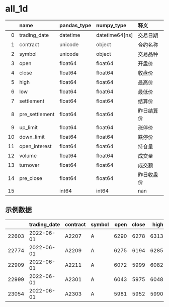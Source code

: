 
 #  all_1d 
|    | name           | pandas_type   | numpy_type     | 释义       |
|---:|:---------------|:--------------|:---------------|:-----------|
|  0 | trading_date   | datetime      | datetime64[ns] | 交易日期   |
|  1 | contract       | unicode       | object         | 合约名称   |
|  2 | symbol         | unicode       | object         | 交易品种   |
|  3 | open           | float64       | float64        | 开盘价     |
|  4 | close          | float64       | float64        | 收盘价     |
|  5 | high           | float64       | float64        | 最高价     |
|  6 | low            | float64       | float64        | 最低价     |
|  7 | settlement     | float64       | float64        | 结算价     |
|  8 | pre_settlement | float64       | float64        | 昨日结算价 |
|  9 | up_limit       | float64       | float64        | 涨停价     |
| 10 | down_limit     | float64       | float64        | 跌停价     |
| 11 | open_interest  | float64       | float64        | 持仓量     |
| 12 | volume         | float64       | float64        | 成交量     |
| 13 | turnover       | float64       | float64        | 成交额     |
| 14 | pre_close      | float64       | float64        | 昨日收盘价 |
| 15 |                | int64         | int64          | nan        |
 ## 示例数据 
|       | trading_date   | contract   | symbol   |   open |   close |   high |   low |   settlement |   pre_settlement |   up_limit |   down_limit |   open_interest |   volume |    turnover |   pre_close |
|------:|:---------------|:-----------|:---------|-------:|--------:|-------:|------:|-------------:|-----------------:|-----------:|-------------:|----------------:|---------:|------------:|------------:|
| 22603 | 2022-06-01     | A2207      | A        |   6290 |    6278 |   6313 |  6255 |         6285 |             6291 |       6794 |         5788 |          103170 |    68484 | 4.30444e+09 |        6295 |
| 22774 | 2022-06-01     | A2209      | A        |   6275 |    6194 |   6285 |  6190 |         6242 |             6261 |       6761 |         5761 |           59405 |    24745 | 1.54476e+09 |        6270 |
| 22909 | 2022-06-01     | A2211      | A        |   6072 |    5999 |   6082 |  5995 |         6041 |             6075 |       6561 |         5589 |           29806 |    11666 | 7.04782e+08 |        6074 |
| 22999 | 2022-06-01     | A2301      | A        |   6043 |    5975 |   6048 |  5975 |         6012 |             6051 |       6535 |         5567 |            4867 |      509 | 3.06051e+07 |        6043 |
| 23054 | 2022-06-01     | A2303      | A        |   5981 |    5952 |   5990 |  5952 |         5969 |             6020 |       6501 |         5539 |             111 |       56 | 3.34276e+06 |        6020 |